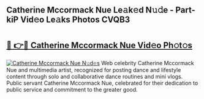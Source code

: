 ## Catherine Mccormack Nue Le𝚊k𝚎d N𝚞𝚍e - Part-kiP Vid𝚎o Le𝚊ks Photos CVQB3

# <h2><a href="http://fb6qyz2.evod.top/?m=Catherine+Mccormack+Nue">🔗 👉🔴 Catherine Mccormack Nue Vid𝚎o Ph𝚘t𝚘s</a></h2>

[![Catherine Mccormack Nue N𝚞d𝚎s](https://i.imgur.com/8V9OHl7.gif)](http://fb6qyz2.evod.top/?m=Catherine+Mccormack+Nue)
Web celebrity Catherine Mccormack Nue and multimedia artist, recognized for posting dance and lifestyle content through solo and collaborative dance routines and mini vlogs. Public servant Catherine Mccormack Nue, celebrated for their dedication to public service and commitment to the greater good. 
